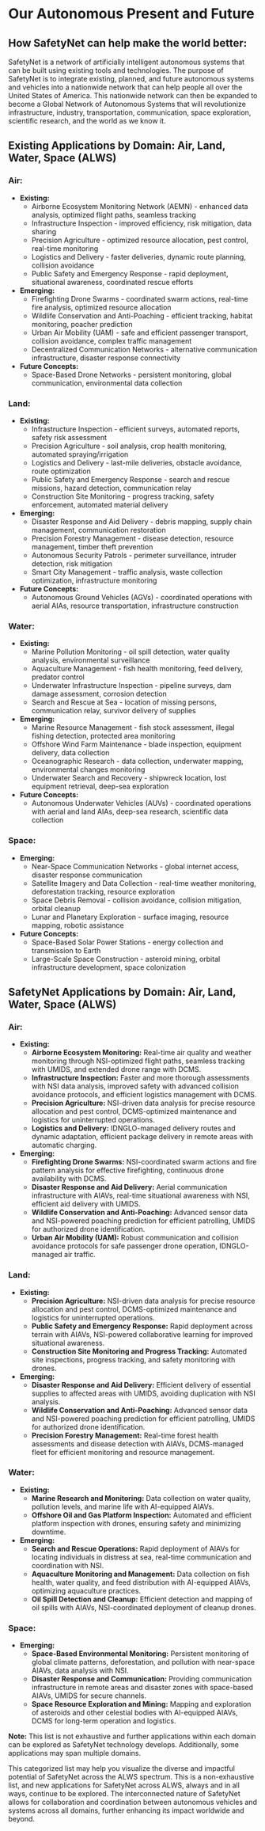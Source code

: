 # Our Autonomous Present and Future

## How SafetyNet can help make the world better:

SafetyNet is a network of artificially intelligent autonomous systems that can be built using existing tools and technologies. The purpose of SafetyNet is to integrate existing, planned, and future autonomous systems and vehicles into a nationwide network that can help people all over the United States of America. This nationwide network can then be expanded to become a Global Network of Autonomous Systems that will revolutionize infrastructure, industry, transportation, communication, space exploration, scientific research, and the world as we know it.

## Existing Applications by Domain: Air, Land, Water, Space (ALWS)

### **Air:**

-   **Existing:**
    -   Airborne Ecosystem Monitoring Network (AEMN) - enhanced data analysis, optimized flight paths, seamless tracking
    -   Infrastructure Inspection - improved efficiency, risk mitigation, data sharing
    -   Precision Agriculture - optimized resource allocation, pest control, real-time monitoring
    -   Logistics and Delivery - faster deliveries, dynamic route planning, collision avoidance
    -   Public Safety and Emergency Response - rapid deployment, situational awareness, coordinated rescue efforts
-   **Emerging:**
    -   Firefighting Drone Swarms - coordinated swarm actions, real-time fire analysis, optimized resource allocation
    -   Wildlife Conservation and Anti-Poaching - efficient tracking, habitat monitoring, poacher prediction
    -   Urban Air Mobility (UAM) - safe and efficient passenger transport, collision avoidance, complex traffic management
    -   Decentralized Communication Networks - alternative communication infrastructure, disaster response connectivity
-   **Future Concepts:**
    -   Space-Based Drone Networks - persistent monitoring, global communication, environmental data collection

### **Land:**

-   **Existing:**
    -   Infrastructure Inspection - efficient surveys, automated reports, safety risk assessment
    -   Precision Agriculture - soil analysis, crop health monitoring, automated spraying/irrigation
    -   Logistics and Delivery - last-mile deliveries, obstacle avoidance, route optimization
    -   Public Safety and Emergency Response - search and rescue missions, hazard detection, communication relay
    -   Construction Site Monitoring - progress tracking, safety enforcement, automated material delivery
-   **Emerging:**
    -   Disaster Response and Aid Delivery - debris mapping, supply chain management, communication restoration
    -   Precision Forestry Management - disease detection, resource management, timber theft prevention
    -   Autonomous Security Patrols - perimeter surveillance, intruder detection, risk mitigation
    -   Smart City Management - traffic analysis, waste collection optimization, infrastructure monitoring
-   **Future Concepts:**
    -   Autonomous Ground Vehicles (AGVs) - coordinated operations with aerial AIAs, resource transportation, infrastructure construction

### **Water:**

-   **Existing:**
    -   Marine Pollution Monitoring - oil spill detection, water quality analysis, environmental surveillance
    -   Aquaculture Management - fish health monitoring, feed delivery, predator control
    -   Underwater Infrastructure Inspection - pipeline surveys, dam damage assessment, corrosion detection
    -   Search and Rescue at Sea - location of missing persons, communication relay, survivor delivery of supplies
-   **Emerging:**
    -   Marine Resource Management - fish stock assessment, illegal fishing detection, protected area monitoring
    -   Offshore Wind Farm Maintenance - blade inspection, equipment delivery, data collection
    -   Oceanographic Research - data collection, underwater mapping, environmental changes monitoring
    -   Underwater Search and Recovery - shipwreck location, lost equipment retrieval, deep-sea exploration
-   **Future Concepts:**
    -   Autonomous Underwater Vehicles (AUVs) - coordinated operations with aerial and land AIAs, deep-sea research, scientific data collection

### **Space:**

-   **Emerging:**
    -   Near-Space Communication Networks - global internet access, disaster response communication
    -   Satellite Imagery and Data Collection - real-time weather monitoring, deforestation tracking, resource exploration
    -   Space Debris Removal - collision avoidance, collision mitigation, orbital cleanup
    -   Lunar and Planetary Exploration - surface imaging, resource mapping, robotic assistance
-   **Future Concepts:**
    -   Space-Based Solar Power Stations - energy collection and transmission to Earth
    -   Large-Scale Space Construction - asteroid mining, orbital infrastructure development, space colonization

## SafetyNet Applications by Domain: Air, Land, Water, Space (ALWS)

### **Air:**

-   **Existing:**
    -   **Airborne Ecosystem Monitoring:** Real-time air quality and weather monitoring through NSI-optimized flight paths, seamless tracking with UMIDS, and extended drone range with DCMS.
    -   **Infrastructure Inspection:** Faster and more thorough assessments with NSI data analysis, improved safety with advanced collision avoidance protocols, and efficient logistics management with DCMS.
    -   **Precision Agriculture:** NSI-driven data analysis for precise resource allocation and pest control, DCMS-optimized maintenance and logistics for uninterrupted operations.
    -   **Logistics and Delivery:** IDNGLO-managed delivery routes and dynamic adaptation, efficient package delivery in remote areas with automatic charging.
-   **Emerging:**
    -   **Firefighting Drone Swarms:** NSI-coordinated swarm actions and fire pattern analysis for effective firefighting, continuous drone availability with DCMS.
    -   **Disaster Response and Aid Delivery:** Aerial communication infrastructure with AIAVs, real-time situational awareness with NSI, efficient aid delivery with UMIDS.
    -   **Wildlife Conservation and Anti-Poaching:** Advanced sensor data and NSI-powered poaching prediction for efficient patrolling, UMIDS for authorized drone identification.
    -   **Urban Air Mobility (UAM):** Robust communication and collision avoidance protocols for safe passenger drone operation, IDNGLO-managed air traffic.

### **Land:**

-   **Existing:**
    -   **Precision Agriculture:** NSI-driven data analysis for precise resource allocation and pest control, DCMS-optimized maintenance and logistics for uninterrupted operations.
    -   **Public Safety and Emergency Response:** Rapid deployment across terrain with AIAVs, NSI-powered collaborative learning for improved situational awareness.
    -   **Construction Site Monitoring and Progress Tracking:** Automated site inspections, progress tracking, and safety monitoring with drones.
-   **Emerging:**
    -   **Disaster Response and Aid Delivery:** Efficient delivery of essential supplies to affected areas with UMIDS, avoiding duplication with NSI analysis.
    -   **Wildlife Conservation and Anti-Poaching:** Advanced sensor data and NSI-powered poaching prediction for efficient patrolling, UMIDS for authorized drone identification.
    -   **Precision Forestry Management:** Real-time forest health assessments and disease detection with AIAVs, DCMS-managed fleet for efficient monitoring and resource management.

### **Water:**

-   **Existing:**
    -   **Marine Research and Monitoring:** Data collection on water quality, pollution levels, and marine life with AI-equipped AIAVs.
    -   **Offshore Oil and Gas Platform Inspection:** Automated and efficient platform inspection with drones, ensuring safety and minimizing downtime.
-   **Emerging:**
    -   **Search and Rescue Operations:** Rapid deployment of AIAVs for locating individuals in distress at sea, real-time communication and coordination with NSI.
    -   **Aquaculture Monitoring and Management:** Data collection on fish health, water quality, and feed distribution with AI-equipped AIAVs, optimizing aquaculture practices.
    -   **Oil Spill Detection and Cleanup:** Efficient detection and mapping of oil spills with AIAVs, NSI-coordinated deployment of cleanup drones.

### **Space:**

-   **Emerging:**
    -   **Space-Based Environmental Monitoring:** Persistent monitoring of global climate patterns, deforestation, and pollution with near-space AIAVs, data analysis with NSI.
    -   **Disaster Response and Communication:** Providing communication infrastructure in remote areas and disaster zones with space-based AIAVs, UMIDS for secure channels.
    -   **Space Resource Exploration and Mining:** Mapping and exploration of asteroids and other celestial bodies with AI-equipped AIAVs, DCMS for long-term operation and logistics.

**Note:** This list is not exhaustive and further applications within each domain can be explored as SafetyNet technology develops. Additionally, some applications may span multiple domains.

This categorized list may help you visualize the diverse and impactful potential of SafetyNet across the ALWS spectrum.
This is a non-exhaustive list, and new applications for SafetyNet across ALWS, always and in all ways, continue to be explored. The interconnected nature of SafetyNet allows for collaboration and coordination between autonomous vehicles and systems across all domains, further enhancing its impact worldwide and beyond.
